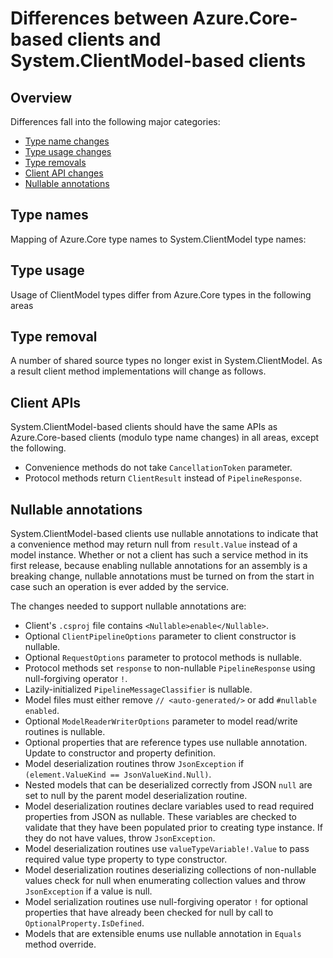 # Differences between Azure.Core-based clients and System.ClientModel-based clients

## Overview

Differences fall into the following major categories:

- [Type name changes](#type-names)
- [Type usage changes](#type-usage)
- [Type removals](#type-removal)
- [Client API changes](#client-apis)
- [Nullable annotations](#nullable-annotations)

## Type names

Mapping of Azure.Core type names to System.ClientModel type names:

## Type usage

Usage of ClientModel types differ from Azure.Core types in the following areas

## Type removal

A number of shared source types no longer exist in System.ClientModel.  As a result client method implementations will change as follows.

## Client APIs

System.ClientModel-based clients should have the same APIs as Azure.Core-based clients (modulo type name changes) in all areas, except the following.

- Convenience methods do not take `CancellationToken` parameter.
- Protocol methods return `ClientResult` instead of `PipelineResponse`.

## Nullable annotations

System.ClientModel-based clients use nullable annotations to indicate that a convenience method may return null from `result.Value` instead of a model instance.  Whether or not a client has such a service method in its first release, because enabling nullable annotations for an assembly is a breaking change, nullable annotations must be turned on from the start in case such an operation is ever added by the service.

The changes needed to support nullable annotations are:

- Client's `.csproj` file contains `<Nullable>enable</Nullable>`.
- Optional `ClientPipelineOptions` parameter to client constructor is nullable.
- Optional `RequestOptions` parameter to protocol methods is nullable.
- Protocol methods set `response` to non-nullable `PipelineResponse` using null-forgiving operator `!`.
- Lazily-initialized `PipelineMessageClassifier` is nullable.
- Model files must either remove `// <auto-generated/>` or add `#nullable enabled`.
- Optional `ModelReaderWriterOptions` parameter to model read/write routines is nullable.
- Optional properties that are reference types use nullable annotation.  Update to constructor and property definition.
- Model deserialization routines throw `JsonException` if `(element.ValueKind == JsonValueKind.Null)`.
- Nested models that can be deserialized correctly from JSON `null` are set to null by the parent model deserialization routine.
- Model deserialization routines declare variables used to read required properties from JSON as nullable.  These variables are checked to validate that they have been populated prior to creating type instance.  If they do not have values, throw `JsonException`.
- Model deserialization routines use `valueTypeVariable!.Value` to pass required value type property to type constructor.
- Model deserialization routines deserializing collections of non-nullable values check for null when enumerating collection values and throw `JsonException` if a value is null.
- Model serialization routines use null-forgiving operator `!` for optional properties that have already been checked for null by call to `OptionalProperty.IsDefined`.
- Models that are extensible enums use nullable annotation in `Equals` method override.
